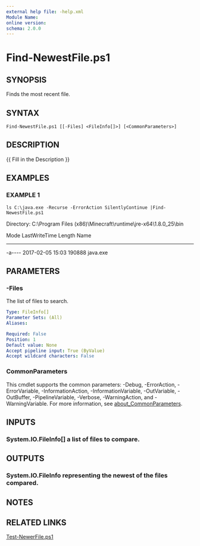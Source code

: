 ```yaml
---
external help file: -help.xml
Module Name:
online version:
schema: 2.0.0
---
```


# Find-NewestFile.ps1

## SYNOPSIS
Finds the most recent file.

## SYNTAX

```
Find-NewestFile.ps1 [[-Files] <FileInfo[]>] [<CommonParameters>]
```

## DESCRIPTION
{{ Fill in the Description }}

## EXAMPLES

### EXAMPLE 1
```
ls C:\java.exe -Recurse -ErrorAction SilentlyContinue |Find-NewestFile.ps1
```

Directory: C:\Program Files (x86)\Minecraft\runtime\jre-x64\1.8.0_25\bin


Mode                LastWriteTime         Length Name
----                -------------         ------ ----
-a----       2017-02-05     15:03         190888 java.exe

## PARAMETERS

### -Files
The list of files to search.

```yaml
Type: FileInfo[]
Parameter Sets: (All)
Aliases:

Required: False
Position: 1
Default value: None
Accept pipeline input: True (ByValue)
Accept wildcard characters: False
```

### CommonParameters
This cmdlet supports the common parameters: -Debug, -ErrorAction, -ErrorVariable, -InformationAction, -InformationVariable, -OutVariable, -OutBuffer, -PipelineVariable, -Verbose, -WarningAction, and -WarningVariable. For more information, see [about_CommonParameters](http://go.microsoft.com/fwlink/?LinkID=113216).

## INPUTS

### System.IO.FileInfo[] a list of files to compare.
## OUTPUTS

### System.IO.FileInfo representing the newest of the files compared.
## NOTES

## RELATED LINKS

[Test-NewerFile.ps1]()

